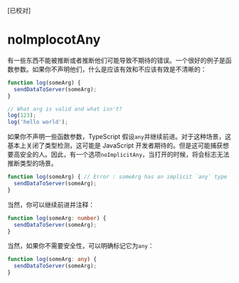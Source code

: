 [已校对]
# noImplocotAny

有一些东西不能被推断或者推断他们可能导致不期待的错误。一个很好的例子是函数参数。如果你不声明他们，什么是应该有效和不应该有效是不清晰的：
```ts
function log(someArg) {
  sendDataToServer(someArg);
}

// What arg is valid and what isn't?
log(123);
log('hello world');
```

如果你不声明一些函数参数，TypeScript 假设`any`并继续前进。对于这种场景，这基本上关闭了类型检测，这可能是 JavaScript 开发者期待的。但是这可能捕获想要高安全的人。因此，有一个选项`noImplicitAny`，当打开的时候，将会标志无法推断类型的场景。
```ts
function log(someArg) { // Error : someArg has an implicit `any` type
  sendDataToServer(someArg);
}
```
当然，你可以继续前进并注释：
```ts
function log(someArg: number) {
  sendDataToServer(someArg);
}
```

当然，如果你不需要安全性，可以明确标记它为`any`：
```ts
function log(someArg: any) {
  sendDataToServer(someArg);
}
```